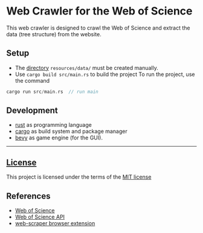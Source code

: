 # Web Crawler for the Web of Science

This web crawler is designed to crawl the Web of Science and extract the data (tree structure) from the website.


## Setup
- The [directory](/resources/data/) `resources/data/` must be created manually.
- Use `cargo build src/main.rs` to build the project
To run the project, use the command 
```rust
cargo run src/main.rs  // run main 
```

## Development
- [rust](https://www.rust-lang.org/) as programming language
- [cargo](https://doc.rust-lang.org/cargo/) as build system and package manager
- [bevy](https://bevyengine.org/) as game engine (for the GUI).

----
## [License](LICENSE.md)
This project is licensed under the terms of the [MIT license](https://mit-license.org/)

## References
- [Web of Science](https://www.webofknowledge.com/)
- [Web of Science API](https://developer.clarivate.com/apis/wos)
- [web-scraper browser extension](https://www.webcrawler.com/)
